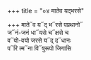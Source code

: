 +++
title = "०४ मातेव यद्भरसे"

+++
माते᳓व य᳓द् भ᳓रसे पप्रथानो᳓  
ज᳓नं-जनं धा᳓यसे च᳓क्षसे च  
व᳓यो-वयो जरसे य᳓द् द᳓धानः  
प᳓रि त्म᳓ना वि᳓षुरूपो जिगासि